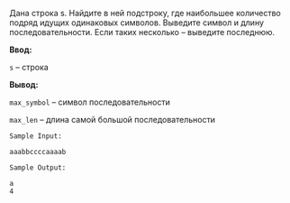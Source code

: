 Дана строка s. Найдите в ней подстроку, где наибольшее количество подряд идущих одинаковых символов. Выведите символ и длину последовательности. Если таких несколько – выведите последнюю.

**Ввод:**

`s` – строка

**Вывод:**

`max_symbol` – символ последовательности

`max_len` – длина самой большой последовательности

```
Sample Input:

aaabbccccaaaab
```
```
Sample Output:

a
4
```